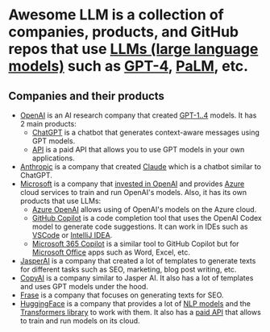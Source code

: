 # Awesome LLM is a collection of companies, products, and GitHub repos that use [LLMs (large language models)](https://en.wikipedia.org/wiki/Large_language_model) such as [GPT-4](https://openai.com/product/gpt-4), [PaLM](https://ai.googleblog.com/2022/04/pathways-language-model-palm-scaling-to.html), etc.

## Companies and their products
* [OpenAI](https://openai.com/) is an AI research company that created [GPT-1..4](https://openai.com/product/gpt-4) models. It has 2 main products:
  * [ChatGPT](https://openai.com/blog/chatgpt) is a chatbot that generates context-aware messages using GPT models.
  * [API](https://platform.openai.com/docs/api-reference/chat) is a paid API that allows you to use GPT models in your own applications.
* [Anthropic](https://www.anthropic.com/) is a company that created [Claude](https://www.anthropic.com/product) which is a chatbot similar to ChatGPT.
* [Microsoft](https://www.microsoft.com/) is a company that [invested in OpenAI](https://techcrunch.com/2023/01/23/microsoft-invests-billions-more-dollars-in-openai-extends-partnership/) and provides [Azure](https://azure.microsoft.com/en-us/) cloud services to train and run OpenAI's models. Also, it has its own products that use LLMs:
  * [Azure OpenAI](https://azure.microsoft.com/en-us/products/cognitive-services/openai-service) allows using of OpenAI's models on the Azure cloud.
  * [GitHub Copilot](https://github.com/features/copilot)  is a code completion tool that uses the OpenAI Codex model to generate code suggestions. It can work in IDEs such as [VSCode](https://code.visualstudio.com/) or [IntelliJ IDEA](https://www.jetbrains.com/idea/).
  * [Microsoft 365 Copilot](https://blogs.microsoft.com/blog/2023/03/16/introducing-microsoft-365-copilot-your-copilot-for-work/) is a similar tool to GitHub Copilot but for [Microsoft Office](https://www.office.com/) apps such as Word, Excel, etc.
* [JasperAI](https://www.jasper.ai/) is a company that created a lot of templates to generate texts for different tasks such as SEO, marketing, blog post writing, etc.
* [CopyAI](https://www.copy.ai/) is a company similar to Jasper AI. It also has a lot of templates and uses GPT models under the hood.
* [Frase](https://www.frase.io/) is a company that focuses on generating texts for SEO.
* [HuggingFace](https://huggingface.co/) is a company that provides a lot of [NLP models](https://huggingface.co/models) and the [Transformers library](https://huggingface.co/transformers/) to work with them. It also has a [paid API](https://huggingface.co/pricing) that allows to train and run models on its cloud.
